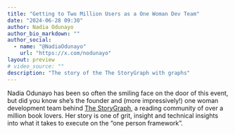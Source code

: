 ```yaml
---
title: "Getting to Two Million Users as a One Woman Dev Team"
date: "2024-06-28 09:30"
author: Nadia Odunayo
author_bio_markdown: ""
author_social:
  - name: "@NadiaOdunayo"
    url: "https://x.com/nodunayo"
layout: preview
# video_source: ""
description: "The story of the The StoryGraph with graphs"
---
```


Nadia Odunayo has been so often the smiling face on the door of this event, but did you know she’s the founder and (more impressively!) one woman development team behind [The StoryGraph](https://thestorygraph.com), a reading community of over a million book lovers. Her story is one of grit, insight and technical insights into what it takes to execute on the “one person framework”.
